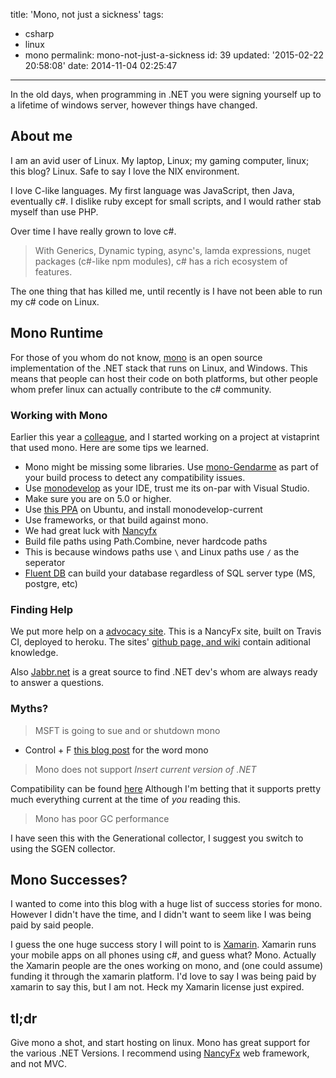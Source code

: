 title: 'Mono, not just a sickness'
tags:

  - csharp
  - linux
  - mono
permalink: mono-not-just-a-sickness
id: 39
updated: '2015-02-22 20:58:08'
date: 2014-11-04 02:25:47
---

In the old days, when programming in .NET you were signing yourself up to a lifetime of windows server, however things have changed.
<!-- more -->
## About me

I am an avid user of Linux. My laptop, Linux; my gaming computer, linux; this blog? Linux. Safe to say I love the NIX environment.

I love C-like languages. My first language was JavaScript, then Java, eventually c#. I dislike ruby except for small scripts, and I would rather stab myself than use PHP.

Over time I have really grown to love c#.

>With Generics, Dynamic typing, async's, lamda expressions, nuget packages (c#-like npm modules), c# has a rich ecosystem of features.

The one thing that has killed me, until recently is I have not been able to run my c# code on Linux.

## Mono Runtime

For those of you whom do not know, [mono](http://www.mono-project.com/) is an open source implementation of the .NET stack that runs on Linux, and Windows. This means that people can host their code on both platforms, but other people whom prefer linux can actually contribute to the c# community.

### Working with Mono

Earlier this year a [colleague](http://blog.normmaclennan.com/), and I started working on a project at vistaprint that used mono. Here are some tips we learned.

* Mono might be missing some libraries. Use [mono-Gendarme](http://www.mono-project.com/docs/tools+libraries/tools/gendarme/) as part of your build process to detect any compatibility issues.
* Use [monodevelop](http://monodevelop.com/) as your IDE, trust me its on-par with Visual Studio.
 * Make sure you are on 5.0 or higher.
 * Use [this PPA](https://launchpad.net/~ermshiperete/+archive/ubuntu/monodevelop) on Ubuntu, and install monodevelop-current
* Use frameworks, or that build against mono.
 * We had great luck with [Nancyfx](http://nancyfx.org/)
* Build file paths using Path.Combine, never hardcode paths
 * This is because windows paths use `\` and Linux paths use `/` as the seperator
* [Fluent DB](https://www.nuget.org/packages/FluentMigrator/) can build your database regardless of SQL server type (MS, postgre, etc)


### Finding Help

We put more help on a [advocacy site](http://usemono.net). This is a NancyFx site, built on Travis CI, deployed to heroku. The sites' [github page, and wiki](https://github.com/maclennann/usemono-net) contain aditional knowledge.

Also [Jabbr.net](jabbr.net) is a great source to find .NET dev's whom are always ready to answer a questions.

### Myths?

> MSFT is going to sue and or shutdown mono

* Control + F [this blog post](http://www.hanselman.com/blog/IntroducingASPNETVNext.aspx) for the word mono

> Mono does not support *Insert current version of .NET*

Compatibility can be found [here](http://www.mono-project.com/docs/about-mono/compatibility/) Although I'm betting that it supports pretty much everything current at the time of *you* reading this.

> Mono has poor GC performance

I have seen this with the Generational collector, I suggest you switch to using the SGEN collector.

## Mono Successes?

I wanted to come into this blog with a huge list of success stories for mono. However I didn't have the time, and I didn't want to seem like I was being paid by said people.

I guess the one huge success story I will point to is [Xamarin](http://xamarin.com/). Xamarin runs your mobile apps on all phones using c#, and guess what? Mono. Actually the Xamarin people are the ones working on mono, and (one could assume) funding it through the xamarin platform. I'd love to say I was being paid by xamarin to say this, but I am not. Heck my Xamarin license just expired.



## tl;dr

Give mono a shot, and start hosting on linux. Mono has great support for the various .NET Versions. I recommend using [NancyFx](http://nancyfx.org/) web framework, and not MVC.
